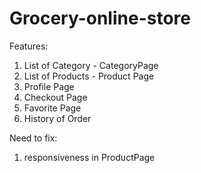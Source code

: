 # Grocery-online-store

Features:

1. List of Category - CategoryPage
2. List of Products - Product Page
3. Profile Page
4. Checkout Page
5. Favorite Page
6. History of Order

Need to fix:

1. responsiveness in ProductPage
